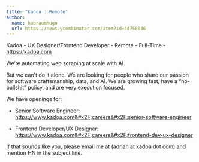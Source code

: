 ```yaml
---
title: "Kadoa : Remote"
author:
  name: hubraumhugo
  url: https://news.ycombinator.com/item?id=44758036
---
```

Kadoa - UX Designer&#x2F;Frontend Developer - Remote - Full-Time - <a href="https:&#x2F;&#x2F;kadoa.com" rel="nofollow">https:&#x2F;&#x2F;kadoa.com</a>

We’re automating web scraping at scale with AI.

But we can&#x27;t do it alone. We are looking for people who share our passion for software craftsmanship, data, and AI. We are growing fast, have a “no-bullshit” policy, and are very execution focused.

We have openings for:

- Senior Software Engineer: <a href="https:&#x2F;&#x2F;www.kadoa.com&#x2F;careers&#x2F;senior-software-engineer" rel="nofollow">https:&#x2F;&#x2F;www.kadoa.com&#x2F;careers&#x2F;senior-software-engineer</a>

- Frontend Developer&#x2F;UX Designer: <a href="https:&#x2F;&#x2F;www.kadoa.com&#x2F;careers&#x2F;frontend-dev-ux-designer" rel="nofollow">https:&#x2F;&#x2F;www.kadoa.com&#x2F;careers&#x2F;frontend-dev-ux-designer</a>

If that sounds like you, please email me at (adrian at kadoa dot com) and mention HN in the subject line.
<JobApplication />
